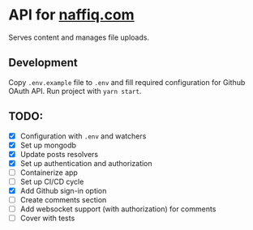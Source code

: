 # API for [naffiq.com](naffiq.com)

Serves content and manages file uploads.

## Development

Copy `.env.example` file to `.env` and fill required configuration for Github OAuth API.
Run project with `yarn start`.

## TODO:

- [x] Configuration with `.env` and watchers
- [x] Set up mongodb
- [x] Update posts resolvers
- [x] Set up authentication and authorization
- [ ] Containerize app
- [ ] Set up CI/CD cycle
- [x] Add Github sign-in option
- [ ] Create comments section
- [ ] Add websocket support (with authorization) for comments
- [ ] Cover with tests
